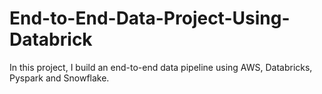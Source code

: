 # End-to-End-Data-Project-Using-Databrick
In this project, I build an end-to-end data pipeline using AWS, Databricks, Pyspark and Snowflake.
